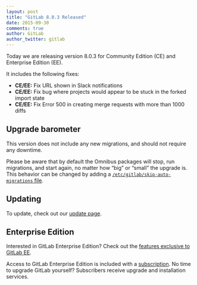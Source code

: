 ```yaml
---
layout: post
title: "GitLab 8.0.3 Released"
date: 2015-09-30
comments: true
author: GitLab
author_twitter: gitlab
---
```


Today we are releasing version 8.0.3 for Community Edition (CE) and Enterprise
Edition (EE).

It includes the following fixes:

- **CE/EE:** Fix URL shown in Slack notifications
- **CE/EE:** Fix bug where projects would appear to be stuck in the forked import state
- **CE/EE:** Fix Error 500 in creating merge requests with more than 1000 diffs

<!-- more -->

## Upgrade barometer

This version does not include any new migrations, and should not require any
downtime.

Please be aware that by default the Omnibus packages will stop, run migrations,
and start again, no matter how “big” or “small” the upgrade is. This behavior
can be changed by adding a [`/etc/gitlab/skip-auto-migrations`
file](http://doc.gitlab.com/omnibus/update/README.html).

## Updating

To update, check out our [update page](https://about.gitlab.com/update).

## Enterprise Edition

Interested in GitLab Enterprise Edition?
Check out the [features exclusive to GitLab EE](http://about.gitlab.com/features/#enterprise).

Access to GitLab Enterprise Edition is included with a [subscription](http://www.gitlab.com/pricing).
No time to upgrade GitLab yourself?
Subscribers receive upgrade and installation services.
